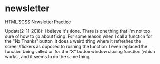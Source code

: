 # newsletter
HTML/SCSS Newsletter Practice

Update(2-11-2018): I believe it's done. There is one thing that I'm not too sure of how to go about fixing. For some reason when I call a function for the "No Thanks" button, it does a weird thing where it refreshes the screen/flickers as opposed to running the function. I even replaced the function being called on for the "X" button window closing function (which works), and it seems to do the same thing.
